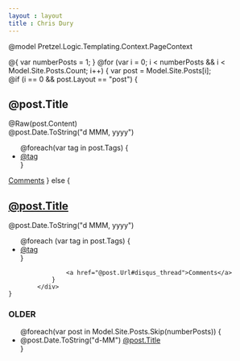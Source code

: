 ```yaml
---
layout : layout
title : Chris Dury
---
```

@model Pretzel.Logic.Templating.Context.PageContext

<div class="posts">
@{
    var numberPosts = 1;
}
    @for (var i = 0; i < numberPosts && i < Model.Site.Posts.Count; i++)
    {
        var post = Model.Site.Posts[i];
            <div class="idea">
                @if (i == 0 && post.Layout == "post")
                {
					<h2>@post.Title</h2>                    
                    @Raw(post.Content)
                    <div class="postdate">@post.Date.ToString("d MMM, yyyy")</div>
					<div>
                        <ul>
                            @foreach(var tag in post.Tags)
                            {
                                <li><a href="/tag/@tag">@tag</a></li>
                            }
                        </ul>
                    </div>
					<a href="@post.Url#disqus_thread">Comments</a>
                }
                else
                {
                    <h2><a class="postlink" href="@post.Url">@post.Title</a></h2>
                    <div class="postdate">@post.Date.ToString("d MMM, yyyy")
                        <ul>
                            @foreach (var tag in post.Tags)
                            {
                                <li><a href="/tag/@tag">@tag</a></li>
                            }
                        </ul>
                    </div>

                    <a href="@post.Url#disqus_thread">Comments</a>
                }
            </div>
    }
</div>


<h3>OLDER</h3>
<ul class="postArchive">
@foreach(var post in Model.Site.Posts.Skip(numberPosts))
{
    <li>
        <span class="olderpostdate">@post.Date.ToString("d-MM")</span> <a class="postlink" href="@post.Url">@post.Title</a>
    </li>
}
</ul>

<script type="text/javascript">
//<![CDATA[
(function () {
    var links = document.getElementsByTagName('a');
    var query = '?';
    for (var i = 0; i < links.length; i++) {
        if (links[i].href.indexOf('#disqus_thread') >= 0) {
            query += 'url' + i + '=' + encodeURIComponent(links[i].href) + '&';
        }
    }
    document.write('<script charset="utf-8" type="text/javascript" src="http://disqus.com/forums/DISQUS_NAME/get_num_replies.js' + query + '"></' + 'script>');
})();
//]]>
</script>